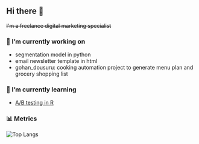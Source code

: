 ## Hi there 👋
~~I'm a freelance digital marketing specialist~~

### 🔭 I’m currently working on
- segmentation model in python
- email newsletter template in html
- gohan_dousuru: cooking automation project to generate menu plan and grocery shopping list

### 🌱 I’m currently learning
- [A/B testing in R](https://app.datacamp.com/learn/courses/ab-testing-in-r)

### 📊 Metrics
![Top Langs](https://github-readme-stats-eight-ashen-88.vercel.app/api/top-langs/?username=rei620m&layout=compact)

<!--
**rei620m/rei620m** is a ✨ _special_ ✨ repository because its `README.md` (this file) appears on your GitHub profile.

Here are some ideas to get you started:

- 🔭 I’m currently working on ...
- 🌱 I’m currently learning ...
- 👯 I’m looking to collaborate on ...
- 🤔 I’m looking for help with ...
- 💬 Ask me about ...
- 📫 How to reach me: ...
- 😄 Pronouns: ...
- ⚡ Fun fact: ...
-->
